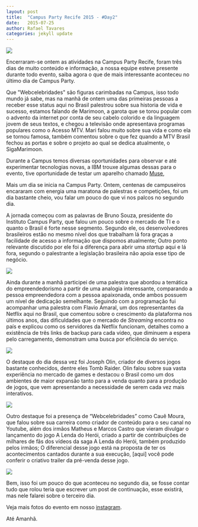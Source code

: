 ```yaml
---
layout: post
title:  "Campus Party Recife 2015 - #Day2"
date:   2015-07-25 
author: Rafael Tavares
categories: jekyll update
---
```

![](https://raw.githubusercontent.com/recursivejr/recursivejr.github.io/master/images/posts/CPRecife-1.JPG)

Encerraram-se ontem as atividades na Campus Party Recife, foram três dias de muito conteúdo e informação, a nossa equipe esteve presente durante todo evento, saiba agora o que de mais interessante aconteceu no último dia de Campus Party.

Que "Webcelebridades" são figuras carimbadas na Campus, isso todo mundo já sabe, mas na manhã de ontem uma das primeiras pessoas a receber esse status aqui no Brasil palestrou sobre sua historia de vida e sucesso, estamos falando de Marimoon, a garota que se torou popular com o advento da internet por conta de seu cabelo colorido e da linguagem jovem de seus textos, e chegou a televisão onde apresentava programas populares como o Acesso MTV. Mari falou muito sobre sua vida e como ela se tornou famosa, também comentou sobre o que fez quando a MTV Brasil fechou as portas e sobre o projeto ao qual se dedica atualmente, o SigaMarimoon.

Durante a Campus temos diversas oportunidades para observar e até experimentar tecnologias novas, a IBM trouxe algumas dessas para o evento, tive oportunidade de testar um aparelho chamado [Muse], 

Mais um dia se inicia na Campus Party.
Ontem, centenas de campuseiros encararam com energia uma maratona de palestras e competições, foi um dia bastante cheio, vou falar um pouco do que vi nos palcos no segundo dia.

A jornada começou com as palavras de Bruno Souza, presidente do Instituto Campus Party, que falou um pouco sobre o mercado de TI e o quanto o Brasil é forte nesse segmento. Segundo ele, os desenvolvedores brasileiros estão no mesmo nível dos que trabalham lá fora graças a facilidade de acesso a informação que dispomos atualmente; Outro ponto relevante discutido por ele foi a diferença para abrir uma *startup* aqui e lá fora, segundo o palestrante a legislação brasileira não apoia esse tipo de negócio.

![](https://raw.githubusercontent.com/recursivejr/recursivejr.github.io/master/images/posts/CPRecife-2.JPG)

Ainda durante a manhã participei de uma palestra que abordou a temática do empreendedorismo a partir de uma analogia interessante, comparando a pessoa empreendedora com a pessoa apaixonada, onde ambos possuem um nível de dedicação semelhante. Seguindo com a programação fui acompanhar uma palestra com Flavio Amaral, um dos representantes da Netflix aqui no Brasil, que comentou sobre o crescimento da plataforma nos últimos anos, das dificuldades que o mercado de *Streaming* encontra no país e explicou como os servidores da Netflix funcionam, detalhes como a existência de três links de backup para cada vídeo, que diminuem a espera pelo carregamento, demonstram uma busca por eficiência do serviço.


![](https://raw.githubusercontent.com/recursivejr/recursivejr.github.io/master/images/posts/CPRecife-3.JPG)

O destaque do dia dessa vez foi Joseph Olin, criador de diversos jogos bastante conhecidos, dentre eles Tomb Raider. Olin falou sobre sua vasta experiência no mercado de games e destacou o Brasil como um dos ambientes de maior expansão tanto para a venda quanto para a produção de jogos, que vem apresentando a necessidade de serem cada vez mais interativos.

![](https://raw.githubusercontent.com/recursivejr/recursivejr.github.io/master/images/posts/CPRecife-4.JPG)

Outro destaque foi a presença de “Webcelebridades” como Cauê Moura, que falou sobre sua carreira como criador de conteúdo para o seu canal no Youtube, além dos irmãos Matheus e Marcos Castro que vieram divulgar o lançamento do jogo A Lenda do Herói, criado a partir de contribuições de milhares de fãs dos vídeos da saga A Lenda do Herói, também produzido pelos irmãos; O diferencial desse jogo está na proposta de ter os acontecimentos cantados durante a sua execução, [aqui] você pode conferir o criativo trailer da pré-venda desse jogo.

![](https://raw.githubusercontent.com/recursivejr/recursivejr.github.io/master/images/posts/CPRecife-5.JPG)

Bem, isso foi um pouco do que aconteceu no segundo dia, se fosse contar tudo que rolou teria que escrever um post de continuação, esse existirá, mas nele falarei sobre o terceiro dia.

Veja mais fotos do evento em nosso [instagram].

Até Amanhã.    

[instagram]:https://instagram.com/recursive_jr
[Muse]:http://meetmuse.com/